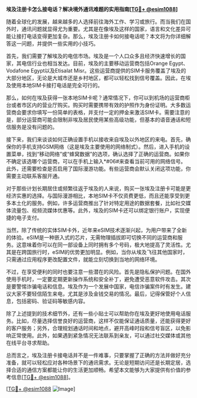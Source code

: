 **埃及注册卡怎么接电话？解决境外通讯难题的实用指南[[TG💪+ @esim1088](https://t.me/s/esim1088)]**

随着全球化的发展，越来越多的人选择前往海外工作、学习或旅行。而当我们在国外时，通讯问题就显得尤为重要。尤其是在像埃及这样的国家，语言和文化差异可能让接打电话变得更加复杂。那么，埃及注册卡如何接电话呢？本文将为你详细解答这一问题，并提供一些实用的小技巧。

首先，我们需要了解埃及的电信市场。埃及是一个人口众多且经济快速增长的国家，其电信行业也相当发达。目前，埃及的主要移动运营商包括Orange Egypt、Vodafone Egypt以及Etisalat Misr。这些运营商提供的SIM卡服务覆盖了埃及的大部分地区，无论是大城市还是乡村地区，都可以轻松找到信号覆盖。因此，在埃及使用本地SIM卡接打电话是完全可行的。

那么，如何在埃及获得一张本地SIM卡呢？通常情况下，你可以到机场的运营商柜台或者市区内的营业厅购买。购买时需要携带有效的护照作为身份证明。大多数运营商会要求你填写一份简单的表格，并支付一定的押金来激活SIM卡。需要注意的是，部分运营商可能会限制非埃及居民使用某些高级功能，但基本的语音通话和短信服务是没有问题的。

接下来，我们来谈谈如何正确设置手机以接收来自埃及以外地区的来电。首先，确保你的手机支持GSM网络（这是埃及主要使用的网络制式）。然后，进入手机的设置菜单，找到“移动网络”或“蜂窝数据”的选项，确认选择了正确的运营商。如果你不确定该选哪个运营商，可以在手机上输入*#06#来查看当前可用的网络信号。此外，还需要检查是否启用了国际漫游功能。有些运营商会默认关闭这项功能，你需要主动联系客服开通。

对于那些计划长期居住或频繁往返于埃及的人来说，购买一张埃及注册卡可能是更经济实惠的选择。与国际漫游相比，本地SIM卡不仅资费更低，而且还能享受到更多本土化的服务。例如，许多运营商推出了针对特定用途的数据套餐，比如社交媒体流量包、视频流媒体优惠等。此外，埃及的SIM卡还可以绑定银行账户，实现便捷的电子支付。

当然，除了传统的实体SIM卡外，近年来eSIM技术逐渐兴起，为用户带来了全新的体验。eSIM是一种嵌入式的芯片，无需物理插拔即可切换不同的运营商和服务。这意味着你可以在同一部设备上同时拥有多个号码，极大地提高了灵活性。尤其是在跨国旅行时，eSIM的优势更加明显。例如，当你从埃及飞往其他国家时，只需通过应用程序更改配置文件，就能立刻切换到当地的网络环境。

不过，在享受便利的同时也要注意一些潜在的风险。首先是隐私保护问题。在国外使用手机时，一定要定期更新操作系统和安全补丁，避免遭受恶意软件攻击。其次是要警惕诈骗电话和信息。埃及作为一个发展中国家，电信诈骗案件时有发生。建议大家不要轻信陌生来电，尤其是涉及金钱交易的情况。最后，记得保管好个人信息，包括密码、验证码等敏感内容。

除了上述提到的技术细节外，还有一些小贴士可以帮助你在埃及更好地使用电话服务。比如，尽量选择信誉良好的运营商，这样不仅能保证通话质量，还能获得更好的客户服务；另外，合理规划通话时间和地点，避开高峰时段和信号盲区，以免影响正常使用。此外，如果遇到紧急情况无法联系到亲友，可以通过社交媒体或其他在线平台寻求帮助。

总而言之，埃及注册卡接电话并不是一件难事，只要掌握了正确的方法并做好充分准备，就可以轻松应对各种场景下的通讯需求。无论是短期访问还是长期定居，选择合适的通信方案都能让你的生活更加顺畅。希望本文能够为大家提供有价值的参考信息[[TG💪+ @esim1088](https://t.me/s/esim1088)]。

[[TG💪+ @esim1088](https://t.me/s/esim1088) ![Image](https://i.postimg.cc/4NQfJmqS/Snipaste-2025-05-13-00-14-12.png)]